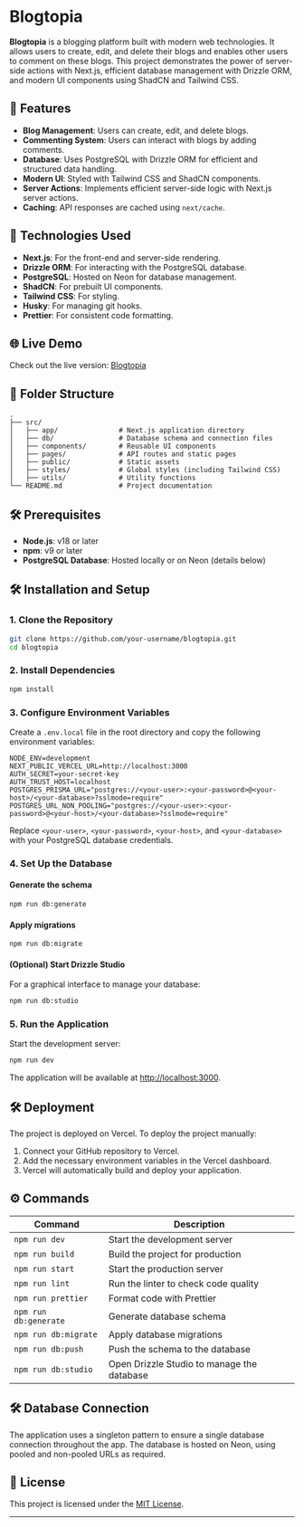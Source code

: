 
# Blogtopia

**Blogtopia** is a blogging platform built with modern web technologies. It allows users to create, edit, and delete their blogs and enables other users to comment on these blogs. This project demonstrates the power of server-side actions with Next.js, efficient database management with Drizzle ORM, and modern UI components using ShadCN and Tailwind CSS.

## 🌟 Features

- **Blog Management**: Users can create, edit, and delete blogs.
- **Commenting System**: Users can interact with blogs by adding comments.
- **Database**: Uses PostgreSQL with Drizzle ORM for efficient and structured data handling.
- **Modern UI**: Styled with Tailwind CSS and ShadCN components.
- **Server Actions**: Implements efficient server-side logic with Next.js server actions.
- **Caching**: API responses are cached using `next/cache`.

## 🚀 Technologies Used

- **Next.js**: For the front-end and server-side rendering.
- **Drizzle ORM**: For interacting with the PostgreSQL database.
- **PostgreSQL**: Hosted on Neon for database management.
- **ShadCN**: For prebuilt UI components.
- **Tailwind CSS**: For styling.
- **Husky**: For managing git hooks.
- **Prettier**: For consistent code formatting.

## 🌐 Live Demo

Check out the live version: [Blogtopia](https://blogtopia-mu.vercel.app/)

## 📂 Folder Structure

```
.
├── src/
│   ├── app/               # Next.js application directory
│   ├── db/                # Database schema and connection files
│   ├── components/        # Reusable UI components
│   ├── pages/             # API routes and static pages
│   ├── public/            # Static assets
│   ├── styles/            # Global styles (including Tailwind CSS)
│   ├── utils/             # Utility functions
└── README.md              # Project documentation
```

## 🛠️ Prerequisites

- **Node.js**: v18 or later
- **npm**: v9 or later
- **PostgreSQL Database**: Hosted locally or on Neon (details below)

## 🛠️ Installation and Setup

### 1. Clone the Repository
```bash
git clone https://github.com/your-username/blogtopia.git
cd blogtopia
```

### 2. Install Dependencies
```bash
npm install
```

### 3. Configure Environment Variables
Create a `.env.local` file in the root directory and copy the following environment variables:

```env
NODE_ENV=development
NEXT_PUBLIC_VERCEL_URL=http://localhost:3000
AUTH_SECRET=your-secret-key
AUTH_TRUST_HOST=localhost
POSTGRES_PRISMA_URL="postgres://<your-user>:<your-password>@<your-host>/<your-database>?sslmode=require"
POSTGRES_URL_NON_POOLING="postgres://<your-user>:<your-password>@<your-host>/<your-database>?sslmode=require"
```

Replace `<your-user>`, `<your-password>`, `<your-host>`, and `<your-database>` with your PostgreSQL database credentials.

### 4. Set Up the Database
#### Generate the schema
```bash
npm run db:generate
```

#### Apply migrations
```bash
npm run db:migrate
```

#### (Optional) Start Drizzle Studio
For a graphical interface to manage your database:
```bash
npm run db:studio
```

### 5. Run the Application
Start the development server:
```bash
npm run dev
```

The application will be available at [http://localhost:3000](http://localhost:3000).

## 🛠️ Deployment

The project is deployed on Vercel. To deploy the project manually:
1. Connect your GitHub repository to Vercel.
2. Add the necessary environment variables in the Vercel dashboard.
3. Vercel will automatically build and deploy your application.

## ⚙️ Commands

| Command            | Description                                    |
|--------------------|------------------------------------------------|
| `npm run dev`      | Start the development server                  |
| `npm run build`    | Build the project for production              |
| `npm run start`    | Start the production server                   |
| `npm run lint`     | Run the linter to check code quality          |
| `npm run prettier` | Format code with Prettier                     |
| `npm run db:generate` | Generate database schema                  |
| `npm run db:migrate`  | Apply database migrations                 |
| `npm run db:push`     | Push the schema to the database            |
| `npm run db:studio`   | Open Drizzle Studio to manage the database |

## 🛠️ Database Connection

The application uses a singleton pattern to ensure a single database connection throughout the app. The database is hosted on Neon, using pooled and non-pooled URLs as required.

## 📜 License

This project is licensed under the [MIT License](LICENSE).

---
